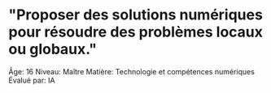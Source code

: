 # "Proposer des solutions numériques pour résoudre des problèmes locaux ou globaux."

Âge: 16
Niveau: Maître
Matière: Technologie et compétences numériques
Évalué par: IA